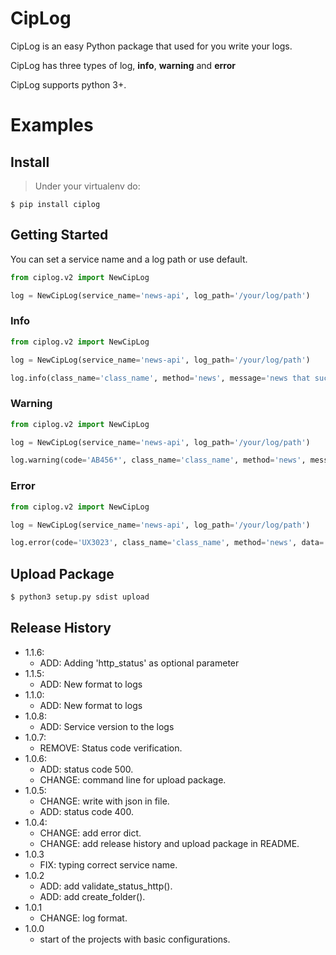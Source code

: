 # CipLog

CipLog is an easy Python package that used for you write your logs.

CipLog has three types of log, **info**, **warning** and **error**

CipLog supports python 3+.

# Examples

## Install

> Under your virtualenv do:  

```
$ pip install ciplog
```

## Getting Started

You can set a service name and a log path or use default.
````python
from ciplog.v2 import NewCipLog

log = NewCipLog(service_name='news-api', log_path='/your/log/path')

````

### Info
```python
from ciplog.v2 import NewCipLog

log = NewCipLog(service_name='news-api', log_path='/your/log/path')

log.info(class_name='class_name', method='news', message='news that successfully registered.')
```

### Warning
```python
from ciplog.v2 import NewCipLog

log = NewCipLog(service_name='news-api', log_path='/your/log/path')

log.warning(code='AB456*', class_name='class_name', method='news', message='The unicode is not defined.')

```

### Error
```python
from ciplog.v2 import NewCipLog

log = NewCipLog(service_name='news-api', log_path='/your/log/path')

log.error(code='UX3023', class_name='class_name', method='news', data='obj of the function', message='The unicode is not defined.')

```

## Upload Package
```bash
$ python3 setup.py sdist upload
```


## Release History
* 1.1.6:
    * ADD: Adding 'http_status' as optional parameter 
* 1.1.5:
    * ADD: New format to logs
* 1.1.0:
    * ADD: New format to logs
* 1.0.8:
    * ADD: Service version to the logs
* 1.0.7:
    * REMOVE: Status code verification. 
* 1.0.6:
    * ADD: status code 500.
    * CHANGE: command line for upload package.
* 1.0.5:
    * CHANGE: write with json in file.
    * ADD: status code 400.
* 1.0.4:
    * CHANGE: add error dict.
    * CHANGE: add release history and upload package in README.
* 1.0.3
    * FIX: typing correct service name.
* 1.0.2
    * ADD: add validate_status_http().
    * ADD: add create_folder().
* 1.0.1
    * CHANGE: log format.
* 1.0.0
  * start of the projects with basic configurations.
